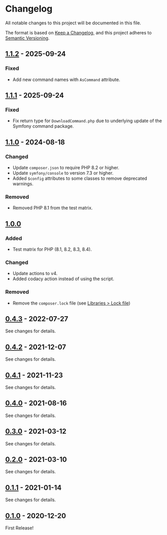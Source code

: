 # Changelog

All notable changes to this project will be documented in this file.

The format is based on [Keep a Changelog](https://keepachangelog.com/en/1.1.0/),
and this project adheres to [Semantic Versioning](https://semver.org/spec/v2.0.0.html).

## [1.1.2] - 2025-09-24

### Fixed

- Add new command names with `AsCommand` attribute.

## [1.1.1] - 2025-09-24

### Fixed

- Fix return type for `DownloadCommand.php` due to underlying update of the Symfony command package.

## [1.1.0] - 2024-08-18

### Changed

- Update `composer.json` to require PHP 8.2 or higher.
- Update `symfony/console` to version 7.3 or higher.
- Added `$config` attributes to some classes to remove deprecated warnings.

### Removed

- Removed PHP 8.1 from the test matrix.

## [1.0.0]

### Added

- Test matrix for PHP (8.1, 8.2, 8.3, 8.4).

### Changed

- Update actions to v4.
- Added codacy action instead of using the script.

### Removed

- Remove the `composer.lock` file (see [Libraries > Lock file](https://getcomposer.org/doc/02-libraries.md#lock-file))

## [0.4.3] - 2022-07-27

See changes for details.

## [0.4.2] - 2021-12-07

See changes for details.

## [0.4.1] - 2021-11-23

See changes for details.

## [0.4.0] - 2021-08-16

See changes for details.

## [0.3.0] - 2021-03-12

See changes for details.

## [0.2.0] - 2021-03-10

See changes for details.

## [0.1.1] - 2021-01-14

See changes for details.

## [0.1.0] - 2020-12-20

First Release!

[1.1.2]: https://github.com/26b/i18n-midoru/compare/1.1.1...1.1.2
[1.1.1]: https://github.com/26b/i18n-midoru/compare/1.1.0...1.1.1
[1.1.0]: https://github.com/26b/i18n-midoru/compare/1.0.0...1.1.0
[1.0.0]: https://github.com/26b/i18n-midoru/compare/0.4.3...1.0.0
[0.4.3]: https://github.com/26b/i18n-midoru/compare/0.4.2...0.4.3
[0.4.2]: https://github.com/26b/i18n-midoru/compare/0.4.1...0.4.2
[0.4.1]: https://github.com/26b/i18n-midoru/compare/0.4.0...0.4.1
[0.4.0]: https://github.com/26b/i18n-midoru/compare/0.3.0...0.4.0
[0.3.0]: https://github.com/26b/i18n-midoru/compare/0.2.0...0.3.0
[0.2.0]: https://github.com/26b/i18n-midoru/compare/0.1.1...0.2.0
[0.1.1]: https://github.com/26b/i18n-midoru/compare/0.1.0...0.1.1
[0.1.0]: https://github.com/26b/unbabble/releases/tag/0.1.0
